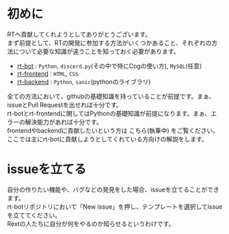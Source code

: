 # 初めに
RTへ貢献してくれようとしてありがとうございます。  
まず前提として、RTの開発に参加する方法がいくつかあること、それぞれの方法について必要な知識が違うことを知っておく必要があります。  

* [rt-bot](https://github.com/RextTeam/rt-bot) : `Python`, `discord.py`(その中で特にCogの使い方), `MySQL`(任意)
* [rt-frontend](https://github.com/RextTeam/rt-frontend) : `HTML`, `CSS`
* [rt-backend](https://github.com/RextTeam/rt-backend) : `Python`, `sanic`(pythonのライブラリ)

全ての方法において、githubの基礎知識を持っていることが前提です。まぁ、issueとPull Requestを出せれば十分です。  
rt-botとrt-frontendに関してはPythonの基礎知識が前提になります。まぁ、エラーの解決能力があれば十分です。  
frontendやbackendに貢献したいという方は こちら(執筆中) をご覧ください。  
ここでは主にrt-botに貢献しようとしてくれている方向けの解説をします。

# issueを立てる
自分の作りたい機能や、バグなどの発見をした場合、issueを立てることができます。  
rt-botリポジトリにおいて「New issue」を押し、テンプレートを選択してissueを立ててください。  
Rextの人たちに自分が何をやるのか知らせるというわけです。
